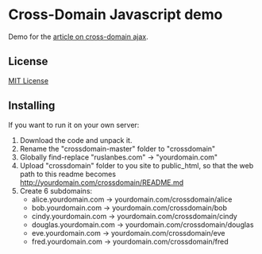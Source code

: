 Cross-Domain Javascript demo
=======
Demo for the [article on cross-domain ajax](http://ruslanbes.com/devblog/2014/10/12/jquery-cross-site-scripting-tutorial-and-demo/). 

License
-------
[MIT License](http://opensource.org/licenses/MIT)

Installing
-------
If you want to run it on your own server:

1. Download the code and unpack it.
2. Rename the "crossdomain-master" folder to "crossdomain"
3. Globally find-replace "ruslanbes.com" → "yourdomain.com"
4. Upload "crossdomain" folder to you site to public_html, so that the web path to this readme becomes http://yourdomain.com/crossdomain/README.md
5. Create 6 subdomains:
    - alice.yourdomain.com → yourdomain.com/crossdomain/alice
    - bob.yourdomain.com → yourdomain.com/crossdomain/bob
    - cindy.yourdomain.com → yourdomain.com/crossdomain/cindy
    - douglas.yourdomain.com → yourdomain.com/crossdomain/douglas
    - eve.yourdomain.com → yourdomain.com/crossdomain/eve
    - fred.yourdomain.com → yourdomain.com/crossdomain/fred